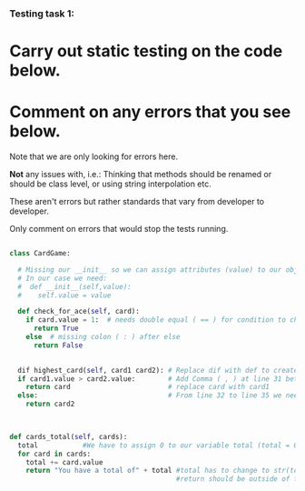 ### Testing task 1:

# Carry out static testing on the code below.
# Comment on any errors that you see below.

Note that we are only looking for errors here.

**Not** any issues with, i.e.: 
Thinking that methods should be renamed or should be class level, or using string interpolation etc. 

These aren't errors but rather standards that vary from developer to developer. 

Only comment on errors that would stop the tests running.

```python

class CardGame:

  # Missing our __init__ so we can assign attributes (value) to our objects
  # In our case we need:
  #  def __init__(self,value):
  #    self.value = value

  def check_for_ace(self, card):
    if card.value = 1:  # needs double equal ( == ) for condition to check
      return True
    else  # missing colon ( : ) after else  
      return False
   

  dif highest_card(self, card1 card2): # Replace dif with def to create a function
  if card1.value > card2.value:        # Add Comma ( , ) at line 31 between (card1 card2) 
    return card                        # replace card with card1
  else:                                # From line 32 to line 35 we need indentation
    return card2                       
  


def cards_total(self, cards):
  total           #We have to assign 0 to our variable total (total = 0) to have a start point 
  for card in cards:
    total += card.value
    return "You have a total of" + total #total has to change to str(total) for concatenation
                                         #return should be outside of for loop (no indentation)  
```
